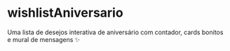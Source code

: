 # wishlistAniversario
Uma lista de desejos interativa de aniversário com contador, cards bonitos e mural de mensagens ✨
